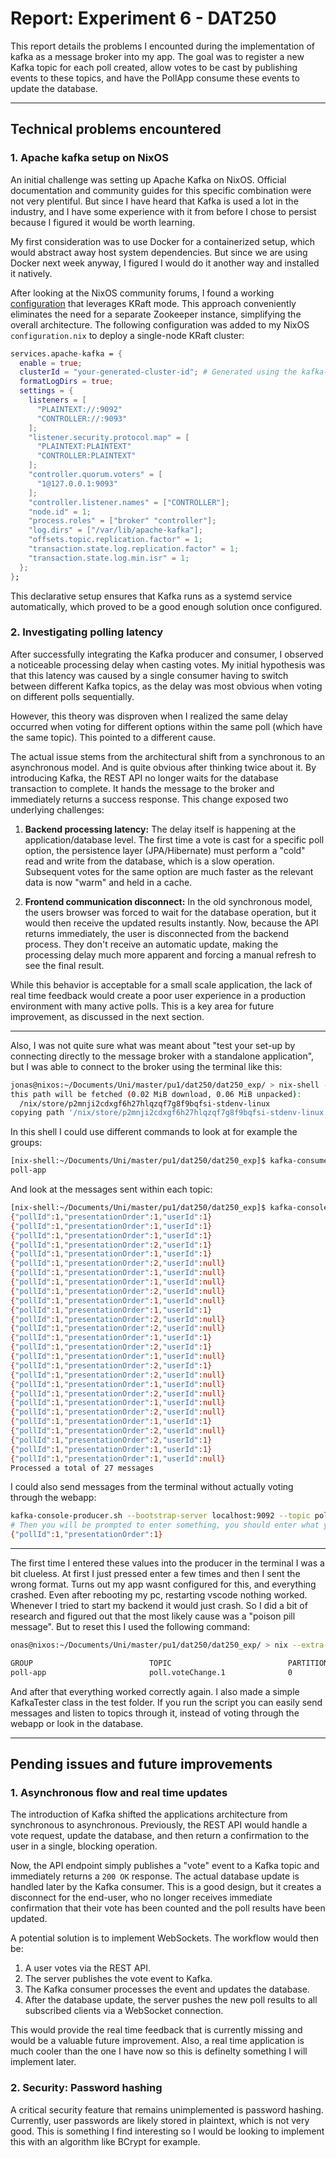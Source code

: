 # Report: Experiment 6 - DAT250

This report details the problems I encounted during the implementation of kafka as a message broker into my app. The goal was to register a new Kafka topic for each poll created, allow votes to be cast by publishing events to these topics, and have the PollApp consume these events to update the database.

---

## Technical problems encountered

### 1. Apache kafka setup on NixOS

An initial challenge was setting up Apache Kafka on NixOS. Official documentation and community guides for this specific combination were not very plentiful. But since I have heard that Kafka is used a lot in the industry, and I have some experience with it from before I chose to persist because I figured it would be worth learning.

My first consideration was to use Docker for a containerized setup, which would abstract away host system dependencies. But since we are using Docker next week anyway, I figured I would do it another way and installed it natively.

After looking at the NixOS community forums, I found a working [configuration](https://discourse.nixos.org/t/how-to-setup-kafka-server-on-nixos/45055) that leverages KRaft mode. This approach conveniently eliminates the need for a separate Zookeeper instance, simplifying the overall architecture. The following configuration was added to my NixOS `configuration.nix` to deploy a single-node KRaft cluster:

```nix
services.apache-kafka = {
  enable = true;
  clusterId = "your-generated-cluster-id"; # Generated using the kafka-storage.sh tool
  formatLogDirs = true;
  settings = {
    listeners = [
      "PLAINTEXT://:9092"
      "CONTROLLER://:9093"
    ];
    "listener.security.protocol.map" = [
      "PLAINTEXT:PLAINTEXT"
      "CONTROLLER:PLAINTEXT"
    ];
    "controller.quorum.voters" = [
      "1@127.0.0.1:9093"
    ];
    "controller.listener.names" = ["CONTROLLER"];
    "node.id" = 1;
    "process.roles" = ["broker" "controller"];
    "log.dirs" = ["/var/lib/apache-kafka"];
    "offsets.topic.replication.factor" = 1;
    "transaction.state.log.replication.factor" = 1;
    "transaction.state.log.min.isr" = 1;
  };
};
```
This declarative setup ensures that Kafka runs as a systemd service automatically, which proved to be a good enough solution once configured.

### 2. Investigating polling latency

After successfully integrating the Kafka producer and consumer, I observed a noticeable processing delay when casting votes. My initial hypothesis was that this latency was caused by a single consumer having to switch between different Kafka topics, as the delay was most obvious when voting on different polls sequentially.

However, this theory was disproven when I realized the same delay occurred when voting for different options within the same poll (which have the same topic). This pointed to a different cause.

The actual issue stems from the architectural shift from a synchronous to an asynchronous model. And is quite obvious after thinking twice about it. By introducing Kafka, the REST API no longer waits for the database transaction to complete. It hands the message to the broker and immediately returns a success response. This change exposed two underlying challenges:

1.  **Backend processing latency:** The delay itself is happening at the application/database level. The first time a vote is cast for a specific poll option, the persistence layer (JPA/Hibernate) must perform a "cold" read and write from the database, which is a slow operation. Subsequent votes for the same option are much faster as the relevant data is now "warm" and held in a cache.

2.  **Frontend communication disconnect:** In the old synchronous model, the users browser was forced to wait for the database operation, but it would then receive the updated results instantly. Now, because the API returns immediately, the user is disconnected from the backend process. They don't receive an automatic update, making the processing delay much more apparent and forcing a manual refresh to see the final result.

While this behavior is acceptable for a small scale application, the lack of real time feedback would create a poor user experience in a production environment with many active polls. This is a key area for future improvement, as discussed in the next section.

---

Also, I was not quite sure what was meant about "test your set-up by connecting directly to the message broker with a standalone application", but I was able to connect to the broker using the terminal like this:

```bash
jonas@nixos:~/Documents/Uni/master/pu1/dat250/dat250_exp/ > nix-shell -p apacheKafka --extra-experimental-features nix-command --extra-experimental-features flakes
this path will be fetched (0.02 MiB download, 0.06 MiB unpacked):
  /nix/store/p2mnji2cdxgf6h27hlqzqf7g8f9bqfsi-stdenv-linux
copying path '/nix/store/p2mnji2cdxgf6h27hlqzqf7g8f9bqfsi-stdenv-linux' from 'https://cache.nixos.org'...
```
In this shell I could use different commands to look at for example the groups:

```bash
[nix-shell:~/Documents/Uni/master/pu1/dat250/dat250_exp]$ kafka-consumer-groups.sh --bootstrap-server localhost:9092 --list
poll-app
```
And look at the messages sent within each topic:

```bash
[nix-shell:~/Documents/Uni/master/pu1/dat250/dat250_exp]$ kafka-console-consumer.sh --bootstrap-server localhost:9092 --topic poll.voteChange.1 --from-beginning
{"pollId":1,"presentationOrder":1,"userId":1}
{"pollId":1,"presentationOrder":1,"userId":1}
{"pollId":1,"presentationOrder":1,"userId":1}
{"pollId":1,"presentationOrder":2,"userId":1}
{"pollId":1,"presentationOrder":1,"userId":1}
{"pollId":1,"presentationOrder":2,"userId":null}
{"pollId":1,"presentationOrder":1,"userId":null}
{"pollId":1,"presentationOrder":1,"userId":null}
{"pollId":1,"presentationOrder":2,"userId":null}
{"pollId":1,"presentationOrder":1,"userId":null}
{"pollId":1,"presentationOrder":1,"userId":1}
{"pollId":1,"presentationOrder":2,"userId":null}
{"pollId":1,"presentationOrder":2,"userId":null}
{"pollId":1,"presentationOrder":1,"userId":1}
{"pollId":1,"presentationOrder":2,"userId":1}
{"pollId":1,"presentationOrder":1,"userId":null}
{"pollId":1,"presentationOrder":2,"userId":1}
{"pollId":1,"presentationOrder":2,"userId":null}
{"pollId":1,"presentationOrder":1,"userId":null}
{"pollId":1,"presentationOrder":2,"userId":null}
{"pollId":1,"presentationOrder":1,"userId":null}
{"pollId":1,"presentationOrder":2,"userId":null}
{"pollId":1,"presentationOrder":1,"userId":1}
{"pollId":1,"presentationOrder":2,"userId":null}
{"pollId":1,"presentationOrder":2,"userId":1}
{"pollId":1,"presentationOrder":1,"userId":1}
{"pollId":1,"presentationOrder":1,"userId":null}
Processed a total of 27 messages
```

I could also send messages from the terminal without actually voting through the webapp:
```bash
kafka-console-producer.sh --bootstrap-server localhost:9092 --topic poll.voteChange.1
# Then you will be prompted to enter something, you should enter what your application excepts. In make case this would be something like this, although you can add a userId aswell 
{"pollId":1,"presentationOrder":1}
```
---

The first time I entered these values into the producer in the terminal I was a bit clueless. At first I just pressed enter a few times and then I sent the wrong format. Turns out my app wasnt configured for this, and everything crashed. Even after rebooting my pc, restarting vscode nothing worked. Whenever I tried to start my backend it would just crash. So I did a bit of research and figured out that the most likely cause was a "poison pill message". But to reset this I used the following command:
```bash
onas@nixos:~/Documents/Uni/master/pu1/dat250/dat250_exp/ > nix --extra-experimental-features nix-command --extra-experimental-features flakes shell 'nixpkgs#legacyPackages.x86_64-linux.apacheKafka' --command kafka-consumer-groups.sh --bootstrap-server localhost:9092 --group poll-app --topic poll.voteChange.1 --reset-offsets --to-latest --execute

GROUP                          TOPIC                          PARTITION  NEW-OFFSET     
poll-app                       poll.voteChange.1              0          36       
```
And after that everything worked correctly again.
I also made a simple KafkaTester class in the test folder. If you run the script you can easily send messages and listen to topics through it, instead of voting through the webapp or look in the database.

---

## Pending issues and future improvements

### 1. Asynchronous flow and real time updates

The introduction of Kafka shifted the applications architecture from synchronous to asynchronous. Previously, the REST API would handle a vote request, update the database, and then return a confirmation to the user in a single, blocking operation.

Now, the API endpoint simply publishes a "vote" event to a Kafka topic and immediately returns a `200 OK` response. The actual database update is handled later by the Kafka consumer. This is a good design, but it creates a disconnect for the end-user, who no longer receives immediate confirmation that their vote has been counted and the poll results have been updated.

A potential solution is to implement WebSockets. The workflow would then be:
1.  A user votes via the REST API.
2.  The server publishes the vote event to Kafka.
3.  The Kafka consumer processes the event and updates the database.
4.  After the database update, the server pushes the new poll results to all subscribed clients via a WebSocket connection.

This would provide the real time feedback that is currently missing and would be a valuable future improvement. Also, a real time application is much cooler than the one I have now so this is definelty something I will implement later.

### 2. Security: Password hashing

A critical security feature that remains unimplemented is password hashing. Currently, user passwords are likely stored in plaintext, which is not very good. This is something I find interesting so I would be looking to implement this with an algorithm like BCrypt for example.